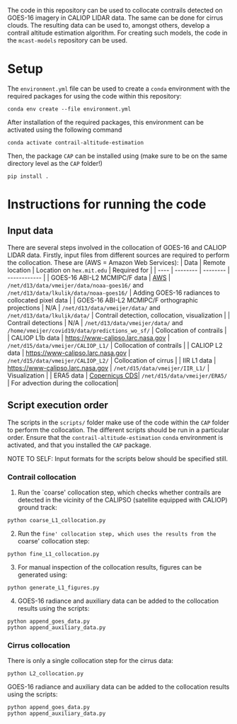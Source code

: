 The code in this repository can be used to collocate contrails detected on GOES-16 imagery in CALIOP LIDAR data. The same can be done for cirrus clouds. The resulting data can be used to, amongst others, develop a contrail altitude estimation algorithm. For creating such models, the code in the `mcast-models` repository can be used.

# Setup
The `environment.yml` file can be used to create a `conda` environment with the
required packages for using the code within this repository:
```shell
conda env create --file environment.yml
```
After installation of the required packages, this environment can be activated using the following command
```shell
conda activate contrail-altitude-estimation
```
Then, the package `CAP` can be installed using (make sure to be on the same directory level as the `CAP` folder!)
```shell
pip install .
```
# Instructions for running the code

## Input data
There are several steps involved in the collocation of GOES-16 and CALIOP LIDAR data. Firstly, input files from different sources are required to perform the collocation. These are (AWS = Amazon Web Services):
| Data | Remote location | Location on `hex.mit.edu` | Required for |
| ---- | -------- | -------- | ------------ |
| GOES-16 ABI-L2 MCMIPC/F data | [AWS](https://registry.opendata.aws/noaa-goes/) | `/net/d13/data/vmeijer/data/noaa-goes16/` and `/net/d13/data/lkulik/data/noaa-goes16/` | Adding GOES-16 radiances to collocated pixel data |
| GOES-16 ABI-L2 MCMIPC/F orthographic projections | N/A | `/net/d13/data/vmeijer/data/` and `/net/d13/data/lkulik/data/` | Contrail detection, collocation, visualization |
| Contrail detections | N/A | `/net/d13/data/vmeijer/data/` and `/home/vmeijer/covid19/data/predictions_wo_sf/` | Collocation of contrails |
| CALIOP L1b data  | https://www-calipso.larc.nasa.gov | `/net/d15/data/vmeijer/CALIOP_L1/` | Collocation of contrails |
| CALIOP L2 data  | https://www-calipso.larc.nasa.gov | `/net/d15/data/vmeijer/CALIOP_L2/` | Collocation of cirrus |
| IIR L1 data  | https://www-calipso.larc.nasa.gov | `/net/d15/data/vmeijer/IIR_L1/` | Visualization |
| ERA5 data | [Copernicus CDS](https://cds.climate.copernicus.eu/cdsapp#!/dataset/reanalysis-era5-pressure-levels?tab=overview)| `/net/d15/data/vmeijer/ERA5/` | For advection during the collocation|

## Script execution order
The scripts in the `scripts/` folder make use of the code within the `CAP` folder to perform the collocation. The different scripts should be run in a particular order. Ensure that the `contrail-altitude-estimation` `conda` environment is activated, and that you installed the `CAP` package.

NOTE TO SELF: Input formats for the scripts below should be specified still.

### Contrail collocation
1. Run the `coarse' collocation step, which checks whether contrails are detected in the vicinity of the CALIPSO (satellite equipped with CALIOP) ground track:
```shell
python coarse_L1_collocation.py
```
2. Run the `fine' collocation step, which uses the results from the `coarse' collocation step:
```shell
python fine_L1_collocation.py
```
3. For manual inspection of the collocation results, figures can be generated using:
```shell
python generate_L1_figures.py
```
4. GOES-16 radiance and auxiliary data can be added to the collocation results using the scripts:
```shell
python append_goes_data.py
python append_auxiliary_data.py
```
### Cirrus collocation
There is only a single collocation step for the cirrus data:
```shell
python L2_collocation.py
```
GOES-16 radiance and auxiliary data can be added to the collocation results using the scripts:
```shell
python append_goes_data.py
python append_auxiliary_data.py
```




